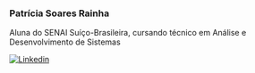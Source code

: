 ### Patrícia Soares Rainha
<p> Aluna do SENAI Suíço-Brasileira, cursando técnico em Análise e Desenvolvimento de Sistemas</p>

[![Linkedin](https://user-images.githubusercontent.com/82671773/129623050-527424fa-6ca8-462b-a3c4-791ae753b338.jpg)](https://www.linkedin.com/in/patricia-s-rainha/)
